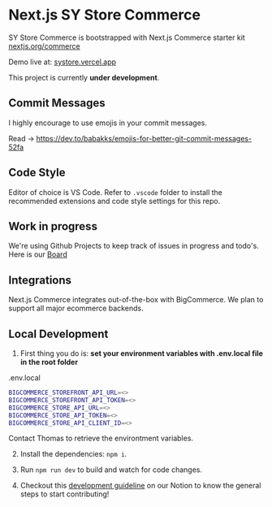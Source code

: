 # Next.js SY Store Commerce

SY Store Commerce is bootstrapped with Next.js Commerce starter kit [nextjs.org/commerce](https://nextjs.org/commerce)

Demo live at: [systore.vercel.app](https://systore.vercel.app/)

This project is currently <b>under development</b>.

## Commit Messages
I highly encourage to use emojis in your commit messages.

Read -> https://dev.to/babakks/emojis-for-better-git-commit-messages-52fa

## Code Style
Editor of choice is VS Code.
Refer to `.vscode` folder to install the recommended extensions and code style settings for this repo.

## Work in progress

We're using Github Projects to keep track of issues in progress and todo's. Here is our [Board](https://github.com/rangigo/systore-commerce/projects/1)

## Integrations

Next.js Commerce integrates out-of-the-box with BigCommerce. We plan to support all major ecommerce backends.

## Local Development

1. First thing you do is: <b>set your environment variables with .env.local file in the root folder</b>

.env.local
```sh
BIGCOMMERCE_STOREFRONT_API_URL=<>
BIGCOMMERCE_STOREFRONT_API_TOKEN=<>
BIGCOMMERCE_STORE_API_URL=<>
BIGCOMMERCE_STORE_API_TOKEN=<>
BIGCOMMERCE_STORE_API_CLIENT_ID=<>
```

Contact Thomas to retrieve the environtment variables.

2. Install the dependencies: `npm i`. 

3. Run `npm run dev` to build and watch for code changes.

4. Checkout this [development guideline](https://www.notion.so/Development-Lifecycle-7970859372244d2694d4f04a72d17826) on our Notion to know the general steps to start contributing!
